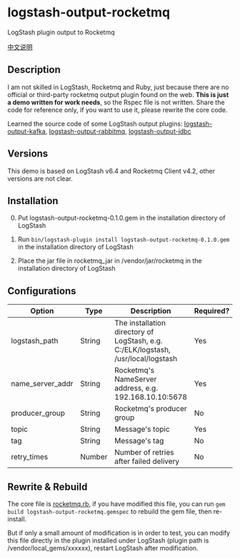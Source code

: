 # logstash-output-rocketmq

LogStash plugin output to Rocketmq

[中文说明](https://github.com/PriestTomb/logstash-output-rocketmq/blob/master/README.md)

## Description

I am not skilled in LogStash, Rocketmq and Ruby, just because there are no official or third-party rocketmq output plugin found on the web. **This is just a demo written for work needs**, so the Rspec file is not written. Share the code for reference only, if you want to use it, please rewrite the core code.

Learned the source code of some LogStash output plugins: [logstash-output-kafka](https://github.com/logstash-plugins/logstash-output-kafka), [logstash-output-rabbitmq](https://github.com/logstash-plugins/logstash-output-rabbitmq), [logstash-output-jdbc](https://github.com/theangryangel/logstash-output-jdbc)

## Versions

This demo is based on LogStash v6.4 and Rocketmq Client v4.2, other versions are not clear.

## Installation

0. Put logstash-output-rocketmq-0.1.0.gem in the installation directory of LogStash

1. Run `bin/logstash-plugin install logstash-output-rocketmq-0.1.0.gem` in the installation directory of LogStash

2. Place the jar file in rocketmq_jar in /vendor/jar/rocketmq in the installation directory of LogStash

## Configurations

|Option|Type|Description|Required?|Default|
|---|---|---|---|---|
|logstash_path|String|The installation directory of LogStash, e.g. C:/ELK/logstash, /usr/local/logstash|Yes||
|name_server_addr|String|Rocketmq's NameServer address, e.g. 192.168.10.10:5678|Yes||
|producer_group|String|Rocketmq's producer group|No|defaultProducerGroup|
|topic|String|Message's topic|Yes||
|tag|String|Message's tag|No|defaultTag|
|retry_times|Number|Number of retries after failed delivery|No|2|

## Rewrite & Rebuild

The core file is [rocketmq.rb](https://github.com/PriestTomb/logstash-output-rocketmq/blob/master/lib/logstash/outputs/rocketmq.rb), if you have modified this file, you can run `gem build logstash-output-rocketmq.gemspec` to rebuild the gem file, then re-install.

But if only a small amount of modification is in order to test, you can modify this file directly in the plugin installed under LogStash (plugin path is /vendor/local_gems/xxxxxx), restart LogStash after modification.
